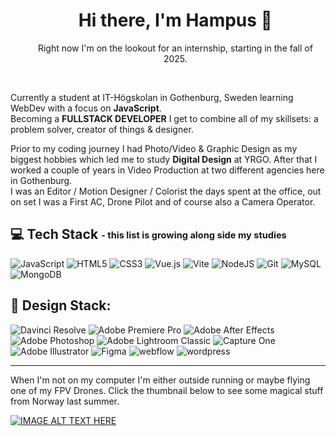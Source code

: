 <div id="user-content-toc">
  <ul align="center" style="list-style: none;">
    <summary>
      <h1>Hi there, I'm Hampus 🤙</h1>
      <p>Right now I'm on the lookout for an internship, starting in the fall of 2025.</p>
    </summary>
  </ul>
</div>
<br>
<p>Currently a student at IT-Högskolan in Gothenburg, Sweden learning WebDev with a focus on <b>JavaScript</b>. <br>
Becoming a <b>FULLSTACK DEVELOPER</b> I get to combine all of my skillsets: a problem solver, creator of things & designer.</p>
<p>
Prior to my coding journey I had Photo/Video & Graphic Design as my biggest hobbies which led me to study <b>Digital Design</b> at YRGO. After that I worked a couple of years in Video Production at two different agencies here in Gothenburg. <br>
I was an Editor / Motion Designer / Colorist the days spent at the office, out on set I was a First AC, Drone Pilot and of course also a Camera Operator. </p>





💻 Tech Stack <sub><sup>- this list is growing along side my studies<sup></sub>
---
![JavaScript](https://img.shields.io/badge/javascript-%23323330.svg?style=for-the-badge&logo=javascript&logoColor=%23F7DF1E) ![HTML5](https://img.shields.io/badge/html5-%23E34F26.svg?style=for-the-badge&logo=html5&logoColor=white) ![CSS3](https://img.shields.io/badge/css3-%23663399.svg?style=for-the-badge&logo=css3&logoColor=white) ![Vue.js](https://img.shields.io/badge/vue.js-%2335495e.svg?style=for-the-badge&logo=vuedotjs&logoColor=%234FC08D) ![Vite](https://img.shields.io/badge/vite-%23646CFF.svg?style=for-the-badge&logo=vite&logoColor=white) ![NodeJS](https://img.shields.io/badge/node.js-6DA55F?style=for-the-badge&logo=node.js&logoColor=white) ![Git](https://img.shields.io/badge/Git-f14e32?style=for-the-badge&logo=Git&logoColor=white) ![MySQL](https://img.shields.io/badge/mysql-%2300758F.svg?style=for-the-badge&logo=MySQL&logoColor=%23F29111)  ![MongoDB](https://img.shields.io/badge/mongodb-%23001e2b.svg?style=for-the-badge&logo=mongodb&logoColor=%2300ed64)



🎨 Design Stack:
---
![Davinci Resolve](https://img.shields.io/badge/Davinci%20Resolve%20-9999FF.svg?style=for-the-badge&logo=Davinci%20Resolve&logoColor=white) ![Adobe Premiere Pro](https://img.shields.io/badge/Adobe%20Premiere%20Pro-9999FF.svg?style=for-the-badge&logo=Adobe%20Premiere%20Pro&logoColor=white) ![Adobe After Effects](https://img.shields.io/badge/Adobe%20After%20Effects-9999FF.svg?style=for-the-badge&logo=Adobe%20After%20Effects&logoColor=white)  ![Adobe Photoshop](https://img.shields.io/badge/adobe%20photoshop-%2331A8FF.svg?style=for-the-badge&logo=adobe%20photoshop&logoColor=white) ![Adobe Lightroom Classic](https://img.shields.io/badge/Adobe%20Lightroom%20Classic-31A8FF.svg?style=for-the-badge&logo=Adobe%20Lightroom%20Classic&logoColor=white) ![Capture One](https://img.shields.io/badge/Capture%20One-31A8FF.svg?style=for-the-badge&logo=Capture%20One&logoColor=white)  ![Adobe Illustrator](https://img.shields.io/badge/adobe%20illustrator-%23FF9A00.svg?style=for-the-badge&logo=adobe%20illustrator&logoColor=white) ![Figma](https://img.shields.io/badge/figma-%23F24E1E.svg?style=for-the-badge&logo=figma&logoColor=white) ![webflow](https://img.shields.io/badge/webflow-%23146EF5.svg?style=for-the-badge&logo=webflow&logoColor=white) ![wordpress](https://img.shields.io/badge/wordpress-%2321759b.svg?style=for-the-badge&logo=wordpress&logoColor=white)

---

When I'm not on my computer I'm either outside running or maybe flying one of my FPV Drones. 
Click the thumbnail below to see some magical stuff from Norway last summer.

[![IMAGE ALT TEXT HERE](https://img.youtube.com/vi/AF28tn8NRAw/0.jpg)](https://www.youtube.com/watch?v=AF28tn8NRAw)




<!--
**schwampus/schwampus** is a ✨ _special_ ✨ repository because its `README.md` (this file) appears on your GitHub profile.


# 💫 About Me:
## Hi there, I'm Hampus 🤙<br>I'm studying webdevelopment with a focus on JS in Gothenburg, Sweden. <br>Right now I'm on the lookout for an internship as a developer starting in the fall of 2025. 



---
[![](https://visitcount.itsvg.in/api?id=schwampus&icon=0&color=0)](https://visitcount.itsvg.in)


-->
